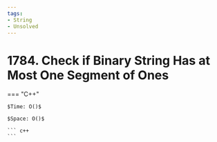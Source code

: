 ```yaml
---
tags:
- String
- Unsolved
---
```



# 1784. Check if Binary String Has at Most One Segment of Ones

=== "C++"

    $Time: O()$

    $Space: O()$

    ``` c++
    ```